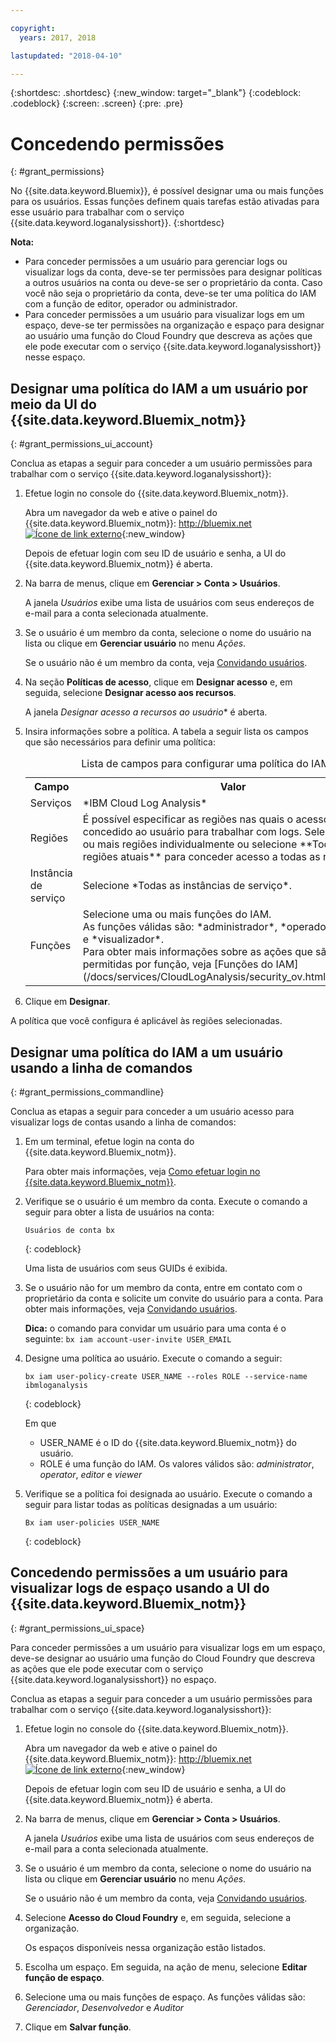 ```yaml
---

copyright:
  years: 2017, 2018

lastupdated: "2018-04-10"

---
```


{:shortdesc: .shortdesc}
{:new_window: target="_blank"}
{:codeblock: .codeblock}
{:screen: .screen}
{:pre: .pre}


# Concedendo permissões
{: #grant_permissions}

No {{site.data.keyword.Bluemix}}, é possível designar uma ou mais funções para os usuários. Essas funções definem quais tarefas estão ativadas para esse usuário para trabalhar com o serviço {{site.data.keyword.loganalysisshort}}. 
{:shortdesc}

**Nota:** 

* Para conceder permissões a um usuário para gerenciar logs ou visualizar logs da conta, deve-se ter permissões para designar políticas a outros usuários na conta ou deve-se ser o proprietário da conta. Caso você não seja o proprietário da conta, deve-se ter uma política do IAM com a função de editor, operador ou administrador.
* Para conceder permissões a um usuário para visualizar logs em um espaço, deve-se ter permissões na organização e espaço para designar ao usuário uma função do Cloud Foundry que descreva as ações que ele pode executar com o serviço {{site.data.keyword.loganalysisshort}} nesse espaço. 

## Designar uma política do IAM a um usuário por meio da UI do {{site.data.keyword.Bluemix_notm}}
{: #grant_permissions_ui_account}

Conclua as etapas a seguir para conceder a um usuário permissões para trabalhar com o serviço {{site.data.keyword.loganalysisshort}}:

1. Efetue login no console do {{site.data.keyword.Bluemix_notm}}.

    Abra um navegador da web e ative o painel do {{site.data.keyword.Bluemix_notm}}: [http://bluemix.net ![Ícone de link externo](../../../icons/launch-glyph.svg "Ícone de link externo")](http://bluemix.net){:new_window}
	
	Depois de efetuar login com seu ID de usuário e senha, a UI do {{site.data.keyword.Bluemix_notm}} é aberta.

2. Na barra de menus, clique em **Gerenciar > Conta > Usuários**. 

    A janela *Usuários* exibe uma lista de usuários com seus endereços de e-mail para a conta selecionada atualmente.
	
3. Se o usuário é um membro da conta, selecione o nome do usuário na lista ou clique em **Gerenciar usuário** no menu *Ações*.

    Se o usuário não é um membro da conta, veja [Convidando usuários](/docs/iam/iamuserinv.html#iamuserinv).

4. Na seção **Políticas de acesso**, clique em **Designar acesso** e, em seguida, selecione **Designar acesso aos recursos**.

    A janela *Designar acesso a recursos ao usuário** é aberta.

5. Insira informações sobre a política. A tabela a seguir lista os campos que são necessários para definir uma política: 

    <table>
	  <caption>Lista de campos para configurar uma política do IAM.</caption>
	  <tr>
	    <th>Campo</th>
		<th>Valor</th>
	  </tr>
	  <tr>
	    <td>Serviços</td>
		<td>*IBM Cloud Log Analysis*</td>
	  </tr>	  
	  <tr>
	    <td>Regiões</td>
		<td>É possível especificar as regiões nas quais o acesso será concedido ao usuário para trabalhar com logs. Selecione uma ou mais regiões individualmente ou selecione **Todas as regiões atuais** para conceder acesso a todas as regiões.</td>
	  </tr>
	  <tr>
	    <td>Instância de serviço</td>
		<td>Selecione *Todas as instâncias de serviço*.</td>
	  </tr>
	  <tr>
	    <td>Funções</td>
		<td>Selecione uma ou mais funções do IAM. <br>As funções válidas são: *administrador*, *operador*, *editor* e *visualizador*. <br>Para obter mais informações sobre as ações que são permitidas por função, veja [Funções do IAM](/docs/services/CloudLogAnalysis/security_ov.html#iam_roles).
		</td>
	  </tr>
     </table>
	
6. Clique em **Designar**.
	
A política que você configura é aplicável às regiões selecionadas. 


## Designar uma política do IAM a um usuário usando a linha de comandos
{: #grant_permissions_commandline}

Conclua as etapas a seguir para conceder a um usuário acesso para visualizar logs de contas usando a linha de comandos:

1. Em um terminal, efetue login na conta do {{site.data.keyword.Bluemix_notm}}. 

    Para obter mais informações, veja [Como efetuar login no {{site.data.keyword.Bluemix_notm}}](/docs/services/CloudLogAnalysis/qa/cli_qa.html#login).

2. Verifique se o usuário é um membro da conta. Execute o comando a seguir para obter a lista de usuários na conta:

    ```
	Usuários de conta bx
	```
    {: codeblock}	

	Uma lista de usuários com seus GUIDs é exibida.

3. Se o usuário não for um membro da conta, entre em contato com o proprietário da conta e solicite um convite do usuário para a conta. Para obter mais informações, veja [Convidando usuários](/docs/iam/iamuserinv.html#iamuserinv).

    **Dica:** o comando para convidar um usuário para uma conta é o seguinte: `bx iam account-user-invite USER_EMAIL`
		
4. Designe uma política ao usuário. Execute o comando a seguir:

    ```
    bx iam user-policy-create USER_NAME --roles ROLE --service-name ibmloganalysis
	```
	{: codeblock}

	Em que
    * USER_NAME é o ID do {{site.data.keyword.Bluemix_notm}} do usuário.
	* ROLE é uma função do IAM. Os valores válidos são: *administrator*, *operator*, *editor* e *viewer*

5. Verifique se a política foi designada ao usuário. Execute o comando a seguir para listar todas as políticas designadas a um usuário:

    ```
    Bx iam user-policies USER_NAME
	```
	{: codeblock}




## Concedendo permissões a um usuário para visualizar logs de espaço usando a UI do {{site.data.keyword.Bluemix_notm}}
{: #grant_permissions_ui_space}

Para conceder permissões a um usuário para visualizar logs em um espaço, deve-se designar ao usuário uma função do Cloud Foundry que descreva as ações que ele pode executar com o serviço {{site.data.keyword.loganalysisshort}} no espaço. 

Conclua as etapas a seguir para conceder a um usuário permissões para trabalhar com o serviço {{site.data.keyword.loganalysisshort}}:

1. Efetue login no console do {{site.data.keyword.Bluemix_notm}}.

    Abra um navegador da web e ative o painel do {{site.data.keyword.Bluemix_notm}}: [http://bluemix.net ![Ícone de link externo](../../../icons/launch-glyph.svg "Ícone de link externo")](http://bluemix.net){:new_window}
	
	Depois de efetuar login com seu ID de usuário e senha, a UI do {{site.data.keyword.Bluemix_notm}} é aberta.

2. Na barra de menus, clique em **Gerenciar > Conta > Usuários**. 

    A janela *Usuários* exibe uma lista de usuários com seus endereços de e-mail para a conta selecionada atualmente.
	
3. Se o usuário é um membro da conta, selecione o nome do usuário na lista ou clique em **Gerenciar usuário** no menu *Ações*.

    Se o usuário não é um membro da conta, veja [Convidando usuários](/docs/iam/iamuserinv.html#iamuserinv).

4. Selecione **Acesso do Cloud Foundry** e, em seguida, selecione a organização.

    Os espaços disponíveis nessa organização estão listados.

5. Escolha um espaço. Em seguida, na ação de menu, selecione **Editar função de espaço**.

6. Selecione uma ou mais funções de espaço. As funções válidas são: *Gerenciador*, *Desenvolvedor* e *Auditor*
	
7. Clique em **Salvar função**.




